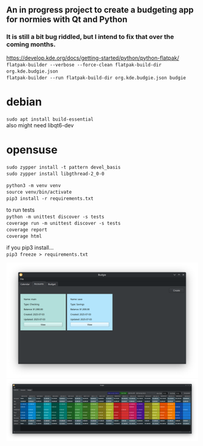 ## An in progress project to create a budgeting app for normies with Qt and Python

### It is still a bit bug riddled, but I intend to fix that over the coming months.

https://develop.kde.org/docs/getting-started/python/python-flatpak/  
`flatpak-builder --verbose --force-clean flatpak-build-dir org.kde.budgie.json`  
`flatpak-builder --run flatpak-build-dir org.kde.budgie.json budgie`  
  
# debian  
`sudo apt install build-essential`  
also might need libqt6-dev  
  
# opensuse  
`sudo zypper install -t pattern devel_basis`  
`sudo zypper install libgthread-2_0-0`  
  
`python3 -m venv venv`  
`source venv/bin/activate`  
`pip3 install -r requirements.txt`  
  
to run tests  
`python -m unittest discover -s tests`  
`coverage run -m unittest discover -s tests`  
`coverage report`  
`coverage html`  
  
if you pip3 install...  
`pip3 freeze > requirements.txt`  
  
![image](screenshots/budgieqtpy-accounts.png)
![image](screenshots/budgieqtpy-extrapolate.png)
